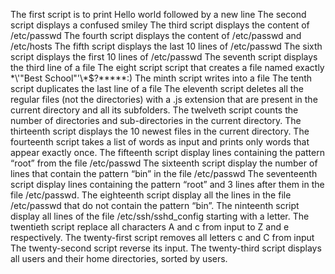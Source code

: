 The first script is to print Hello world followed by a new line
The second script displays a confused smiley
The third script displays the content of /etc/passwd
The fourth script displays the content of /etc/passwd and /etc/hosts
The fifth script displays the last 10 lines of /etc/passwd
The sixth script displays the first 10 lines of /etc/passwd
The seventh script displays the third line of a file
The eight script  script that creates a file named exactly \*\\'"Best School"\'\\*$\?\*\*\*\*\*:)
The minth script writes into a file
The tenth script duplicates the last line of a file
The eleventh script deletes all the regular files (not the directories) with a .js extension that are present in the current directory and all its subfolders.
The twelveth script counts the number of directories and sub-directories in the current directory.
The thirteenth script displays the 10 newest files in the current directory.
The fourteenth script takes a list of words as input and prints only words that appear exactly once.
The fifteenth script display lines containing the pattern “root” from the file /etc/passwd
The sixteenth script display the number of lines that contain the pattern “bin” in the file /etc/passwd
The seventeenth script display lines containing the pattern “root” and 3 lines after them in the file /etc/passwd.
The eighteenth script display all the lines in the file /etc/passwd that do not contain the pattern “bin”.
The ninteenth script display all lines of the file /etc/ssh/sshd_config starting with a letter.
The twentieth script replace all characters A and c from input to Z and e respectively.
The twenty-first script removes all letters c and C from input
The twenty-second script reverse its input.
The twenty-third script displays all users and their home directories, sorted by users.
